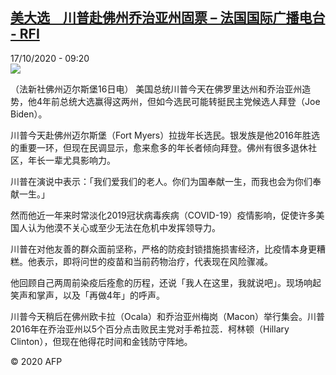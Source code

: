 <!--1602921310000-->
[美大选　川普赴佛州乔治亚州固票 – 法国国际广播电台 - RFI](http://www.rfi.fr//cn/contenu/20201017-%E7%BE%8E%E5%A4%A7%E9%80%89%E3%80%80%E5%B7%9D%E6%99%AE%E8%B5%B4%E4%BD%9B%E5%B7%9E%E4%B9%94%E6%B2%BB%E4%BA%9A%E5%B7%9E%E5%9B%BA%E7%A5%A8)
------

<div>17/10/2020 - 09:20</div><img src="https://s.rfi.fr/media/display/3e6858a8-104c-11eb-a45e-005056bff430/w:310/p:16x9/int0006b.201017152003.jpg"><div class="t-content__body u-clearfix"><p>（法新社佛州迈尔斯堡16日电）    美国总统川普今天在佛罗里达州和乔治亚州造势，他4年前总统大选赢得这两州，但如今选民可能转挺民主党候选人拜登（Joe Biden）。</p><p>    川普今天赴佛州迈尔斯堡（Fort Myers）拉拢年长选民。银发族是他2016年胜选的重要一环，但现在民调显示，愈来愈多的年长者倾向拜登。佛州有很多退休社区，年长一辈尤具影响力。</p><p>    川普在演说中表示：「我们爱我们的老人。你们为国奉献一生，而我也会为你们奉献一生。」</p><p>    然而他近一年来时常淡化2019冠状病毒疾病（COVID-19）疫情影响，促使许多美国人认为他漠不关心或至少无法在危机中发挥领导力。</p><p>    川普在对他友善的群众面前坚称，严格的防疫封锁措施损害经济，比疫情本身更糟糕。他表示，即将问世的疫苗和当前药物治疗，代表现在风险骤减。</p><p>    他回顾自己两周前染疫后痊愈的历程，还说「我人在这里，我就说吧」。现场响起笑声和掌声，以及「再做4年」的呼声。</p><p>    川普今天稍后在佛州欧卡拉（Ocala）和乔治亚州梅岗（Macon）举行集会。川普2016年在乔治亚州以5个百分点击败民主党对手希拉蕊．柯林顿（Hillary Clinton），但现在他得花时间和金钱防守阵地。</p><p class="t-copyright">© 2020 AFP</p>        </div>
